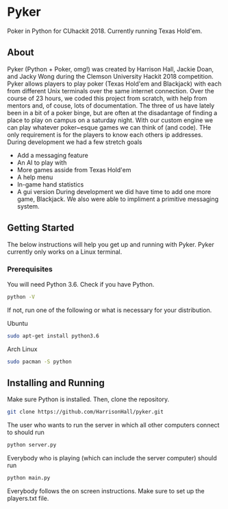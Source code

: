 # Pyker
Poker in Python for CUhackit 2018. Currently running Texas Hold'em.

## About
Pyker (Python + Poker, omg!) was created by Harrison Hall, Jackie Doan, and Jacky Wong during the Clemson University Hackit 2018 competition. Pyker allows players to play poker (Texas Hold'em and Blackjack) with each from different Unix terminals over the same internet connection. Over the course of 23 hours, we coded this project from scratch, with help from mentors and, of couse, lots of documentation.
The three of us have lately been in a bit of a poker binge, but are often at the disadantage of finding a place to play on campus on a saturday night. With our custom engine we can play whatever poker~esque games we can think of (and code). THe only requirement is for the players to know each others ip addresses.
During development we had a few stretch goals
* Add a messaging feature
* An AI to play with
* More games asside from Texas Hold'em
* A help menu
* In-game hand statistics
* A gui version
During development we did have time to add one more game, Blackjack. We also were able to impliment a primitive messaging system. 

## Getting Started
The below instructions will help you get up and running with Pyker. Pyker currently only works on a Linux terminal.

### Prerequisites
You will need Python 3.6.
Check if you have Python.
```bash
python -V
```
If not, run one of the following or what is necessary for your distribution.

Ubuntu
```bash
sudo apt-get install python3.6
```

Arch Linux
```bash
sudo pacman -S python
```

## Installing and Running
Make sure Python is installed. Then, clone the repository.
```bash
git clone https://github.com/HarrisonHall/pyker.git
```
The user who wants to run the server in which all other computers connect to should run
```bash
python server.py
```
Everybody who is playing (which can include the server computer) should run
```bash
python main.py
```
Everybody follows the on screen instructions. Make sure to set up the players.txt file. 
